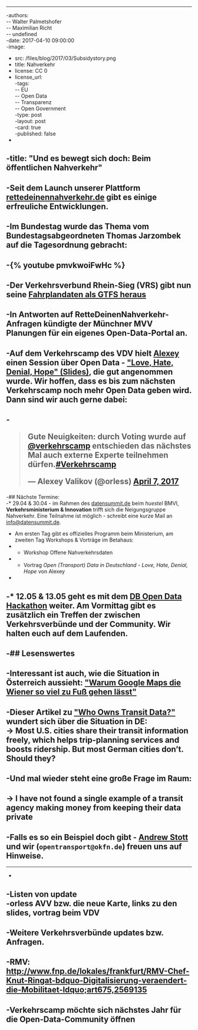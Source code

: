----		
 -authors:		
 -- Walter Palmetshofer		
 -- Maximilian Richt		
 -- undefined		
 -date: 2017-04-10 09:00:00		
 -image:		
 -  src: /files/blog/2017/03/Subsidystory.png		
 -  title: Nahverkehr		
 -  license: CC 0		
 -  license_url:		
 -tags:		
 -- EU		
 -- Open Data		
 -- Transparenz		
 -- Open Government		
 -type: post		
 -layout: post		
 -card: true		
 -published: false		
 -		
 -title: "Und es bewegt sich doch: Beim öffentlichen Nahverkehr"		
 ----		
 -Seit dem Launch unserer Plattform [rettedeinennahverkehr.de](https://rettedeinennahverkehr.de/) gibt es einige erfreuliche Entwicklungen.		
 -		
 -Im Bundestag wurde das Thema vom Bundestagsabgeordneten Thomas Jarzombek auf die Tagesordnung gebracht:		
 -		
 -{% youtube pmvkwoiFwHc %}		
 -		
 -Der Verkehrsverbund Rhein-Sieg (VRS) gibt nun seine [Fahrplandaten als GTFS heraus](https://www.vrsinfo.de/fahrplan/oepnv-daten-fuer-webentwickler.html)		
 -		
 -In Antworten auf RetteDeinenNahverkehr-Anfragen kündigte der Münchner MVV Planungen für ein eigenes Open-Data-Portal an.		
 -		
 -Auf dem Verkehrscamp des VDV hielt [Alexey](https://twitter.com/orless/status/850286156587597826) einen Session über Open Data - ["Love, Hate, Denial, Hope" (Slides)](https://de.slideshare.net/orless/open-transport-data-in-deutschland-love-hate-denial-hope), die gut angenommen wurde. Wir hoffen, dass es bis zum nächsten Verkehrscamp noch mehr Open Data geben wird. Dann sind wir auch gerne dabei:		
 -		
 -<blockquote class="twitter-tweet" data-lang="en"><p lang="de" dir="ltr">Gute Neuigkeiten: durch Voting wurde auf <a href="https://twitter.com/verkehrscamp">@verkehrscamp</a> entschieden das nächstes Mal auch externe Experte teilnehmen dürfen.<a href="https://twitter.com/hashtag/Verkehrscamp?src=hash">#Verkehrscamp</a></p>&mdash; Alexey Valikov (@orless) <a href="https://twitter.com/orless/status/850334094407979008">April 7, 2017</a></blockquote>		
 -		
 -## Nächste Termine: 		
 -* 29.04 & 30.04 - im Rahmen des [datensummit.de](https://datensummit.de) beim *huestel* BMVI, <b>Verkehrsministerium & Innovation</b> trifft sich die Neigungsgruppe Nahverkehr. Eine Teilnahme ist möglich - schreibt eine kurze Mail an info@datensummit.de. 		
 -  Am ersten Tag gibt es offizielles Programm beim Ministerium, am zweiten Tag Workshops & Vorträge im Betahaus:		
 -  * Workshop Offene Nahverkehrsdaten		
 -  * Vortrag _Open (Transport) Data in Deutschland - Love, Hate, Denial, Hope_ von Alexey		
 -		
 -* 12.05 & 13.05 geht es mit dem [DB Open Data Hackathon](https://www.mindboxberlin.com/index.php/db-hackathon-may-2017.html) weiter. Am Vormittag gibt es zusätzlich ein Treffen der zwischen Verkehrsverbünde und der Community. Wir halten euch auf dem Laufenden. 		
 -		
 -## Lesenswertes		
 -		
 -Interessant ist auch, wie die Situation in Österreich aussieht: ["Warum Google Maps die Wiener so viel zu Fuß gehen lässt"](http://derstandard.at/2000055668178/Warum-Google-Maps-die-Wiener-so-viel-zu-Fuss-gehen)		
 -		
 -Dieser Artikel zu ["Who Owns Transit Data?"](https://www.citylab.com/transportation/2017/04/who-owns-transit-data/522444/) wundert sich über die Situation in DE:		
 -> Most U.S. cities share their transit information freely, which helps trip-planning services and boosts ridership. But most German cities don’t. Should they?		
 -		
 -Und mal wieder steht eine große Frage im Raum: 		
 -		
 -> I have not found a single example of a transit agency making money from keeping their data private		
 -		
 -Falls es so ein Beispiel doch gibt - [Andrew Stott](https://twitter.com/DirDigEng) und wir (`opentransport@okfn.de`) freuen uns auf Hinweise.		
 -		
 ----		
 -		
 -Listen von update		
 -orless AVV bzw. die neue Karte, links zu den slides, vortrag beim VDV		
 -		
 -Weitere Verkehrsverbünde updates bzw. Anfragen.		
 -		
 -RMV: http://www.fnp.de/lokales/frankfurt/RMV-Chef-Knut-Ringat-bdquo-Digitalisierung-veraendert-die-Mobilitaet-ldquo;art675,2569135		
 -		
 -Verkehrscamp möchte sich nächstes Jahr für die Open-Data-Community öffnen		
 -
